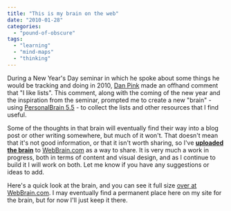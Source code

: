 ```yaml
---
title: "This is my brain on the web"
date: "2010-01-28"
categories: 
  - "pound-of-obscure"
tags: 
  - "learning"
  - "mind-maps"
  - "thinking"
---
```


During a New Year's Day seminar in which he spoke about some things he would be tracking and doing in 2010, [Dan Pink](http://www.danpink.com) made an offhand comment that "I like lists". This comment, along with the coming of the new year and the inspiration from the seminar, prompted me to create a new "brain" - using [PersonalBrain 5.5](http://www.thebrain.com) - to collect the lists and other resources that I find useful.

Some of the thoughts in that brain will eventually find their way into a blog post or other writing somewhere, but much of it won't. That doesn't mean that it's not good information, or that it isn't worth sharing, so I've [**uploaded the brain**](http://webbrain.com/u/10YK) to [WebBrain.com](http://webbrain.com) as a way to share. It is very much a work in progress, both in terms of content and visual design, and as I continue to build it I will work on both. Let me know if you have any suggestions or ideas to add.

Here's a quick look at the brain, and you can see it full size [over at WebBrain.com](http://webbrain.com/u/10YK). I may eventually find a permanent place here on my site for the brain, but for now I'll just keep it there.
